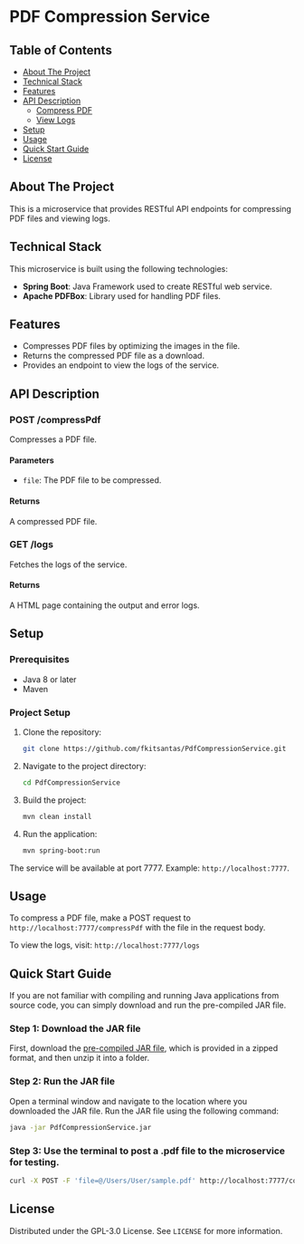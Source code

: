 # PDF Compression Service

## Table of Contents
- [About The Project](#about-the-project)
- [Technical Stack](#technical-stack)
- [Features](#features)
- [API Description](#api-description)
   - [Compress PDF](#post-compresspdf)
   - [View Logs](#get-logs)
- [Setup](#setup)
- [Usage](#usage)
- [Quick Start Guide](#usage)
- [License](#license)

## About The Project

This is a microservice that provides RESTful API endpoints for compressing PDF files and viewing logs.

## Technical Stack

This microservice is built using the following technologies:

- **Spring Boot**: Java Framework used to create RESTful web service.
- **Apache PDFBox**: Library used for handling PDF files.

## Features

- Compresses PDF files by optimizing the images in the file.
- Returns the compressed PDF file as a download.
- Provides an endpoint to view the logs of the service.

## API Description

### POST /compressPdf

Compresses a PDF file.

#### Parameters

- `file`: The PDF file to be compressed.

#### Returns

A compressed PDF file.

### GET /logs

Fetches the logs of the service.

#### Returns

A HTML page containing the output and error logs.

## Setup

### Prerequisites

- Java 8 or later
- Maven

### Project Setup

1. Clone the repository:

    ```bash
    git clone https://github.com/fkitsantas/PdfCompressionService.git
    ```

2. Navigate to the project directory:

    ```bash
    cd PdfCompressionService
    ```

3. Build the project:

    ```bash
    mvn clean install
    ```

4. Run the application:

    ```bash
    mvn spring-boot:run
    ```

The service will be available at port 7777. Example: `http://localhost:7777`.

## Usage

To compress a PDF file, make a POST request to `http://localhost:7777/compressPdf` with the file in the request body.

To view the logs, visit: `http://localhost:7777/logs`

## Quick Start Guide

If you are not familiar with compiling and running Java applications from source code, you can simply download and run the pre-compiled JAR file.

### Step 1: Download the JAR file

First, download the [pre-compiled JAR file](https://github.com/fkitsantas/PdfCompressionService/releases/download/v.0.0.3/PdfCompressionService-0.0.3.zip), which is provided in a zipped format, and then unzip it into a folder.

### Step 2: Run the JAR file

Open a terminal window and navigate to the location where you downloaded the JAR file. Run the JAR file using the following command:

```bash
java -jar PdfCompressionService.jar
```
### Step 3: Use the terminal to post a .pdf file to the microservice for testing.

```bash
curl -X POST -F 'file=@/Users/User/sample.pdf' http://localhost:7777/compressPdf --output compressed.pdf'
```

## License

Distributed under the GPL-3.0 License. See `LICENSE` for more information.
